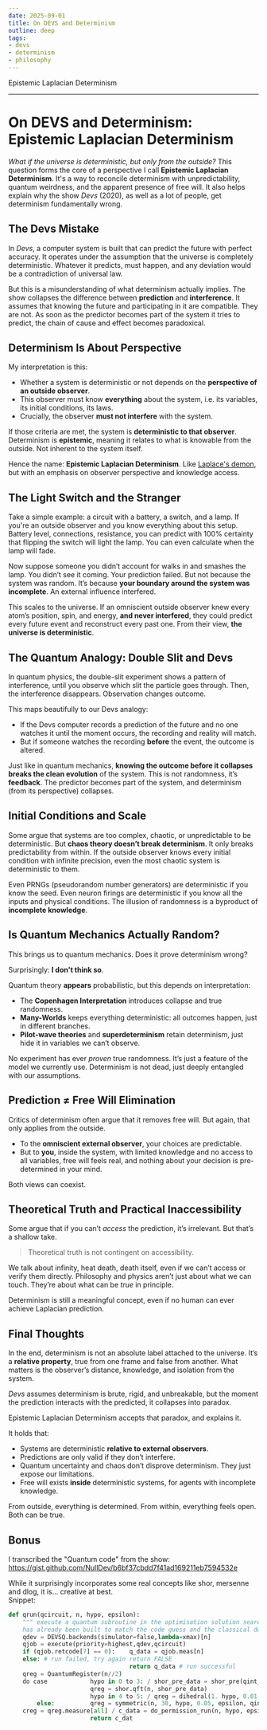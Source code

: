 ```yaml
---
date: 2025-09-01
title: On DEVS and Determinism
outline: deep
tags:
- devs
- determinism
- philosophy
---
```

Epistemic Laplacian Determinism

---

# On DEVS and Determinism: Epistemic Laplacian Determinism

*What if the universe is deterministic, but only from the outside?*
This question forms the core of a perspective I call **Epistemic Laplacian Determinism**. It's a way to reconcile determinism with unpredictability, quantum weirdness, and the apparent presence of free will. It also helps explain why the show *Devs* (2020), as well as a lot of people, get determinism fundamentally wrong.

## The Devs Mistake

In *Devs*, a computer system is built that can predict the future with perfect accuracy. It operates under the assumption that the universe is completely deterministic. Whatever it predicts, must happen, and any deviation would be a contradiction of universal law.

But this is a misunderstanding of what determinism actually implies. The show collapses the difference between **prediction** and **interference**. It assumes that knowing the future and participating in it are compatible. They are not. As soon as the predictor becomes part of the system it tries to predict, the chain of cause and effect becomes paradoxical.

## Determinism Is About Perspective

My interpretation is this:

* Whether a system is deterministic or not depends on the **perspective of an outside observer**.
* This observer must know **everything** about the system, i.e. its variables, its initial conditions, its laws.
* Crucially, the observer **must not interfere** with the system.

If those criteria are met, the system is **deterministic to that observer**. Determinism is **epistemic**, meaning it relates to what is knowable from the outside. Not inherent to the system itself.

Hence the name: **Epistemic Laplacian Determinism**. Like [Laplace's demon](https://en.wikipedia.org/wiki/Laplace%27s_demon), but with an emphasis on observer perspective and knowledge access.

## The Light Switch and the Stranger

Take a simple example: a circuit with a battery, a switch, and a lamp. If you're an outside observer and you know everything about this setup. Battery level, connections, resistance, you can predict with 100% certainty that flipping the switch will light the lamp. You can even calculate when the lamp will fade.

Now suppose someone you didn’t account for walks in and smashes the lamp. You didn’t see it coming. Your prediction failed. But not because the system was random. It’s because **your boundary around the system was incomplete**. An external influence interfered.

This scales to the universe. If an omniscient outside observer knew every atom’s position, spin, and energy, **and never interfered**, they could predict every future event and reconstruct every past one. From their view, **the universe is deterministic**.

## The Quantum Analogy: Double Slit and Devs

In quantum physics, the double-slit experiment shows a pattern of interference, until you observe which slit the particle goes through. Then, the interference disappears. Observation changes outcome.

This maps beautifully to our Devs analogy:

* If the Devs computer records a prediction of the future and no one watches it until the moment occurs, the recording and reality will match.
* But if someone watches the recording **before** the event, the outcome is altered.

Just like in quantum mechanics, **knowing the outcome before it collapses breaks the clean evolution** of the system. This is not randomness, it’s **feedback**. The predictor becomes part of the system, and determinism (from its perspective) collapses.

## Initial Conditions and Scale

Some argue that systems are too complex, chaotic, or unpredictable to be deterministic. But **chaos theory doesn’t break determinism**. It only breaks predictability from within. If the outside observer knows every initial condition with infinite precision, even the most chaotic system is deterministic to them.

Even PRNGs (pseudorandom number generators) are deterministic if you know the seed. Even neuron firings are deterministic if you know all the inputs and physical conditions. The illusion of randomness is a byproduct of **incomplete knowledge**.

## Is Quantum Mechanics Actually Random?

This brings us to quantum mechanics. Does it prove determinism wrong?

Surprisingly: **I don't think so**.

Quantum theory **appears** probabilistic, but this depends on interpretation:

* The **Copenhagen Interpretation** introduces collapse and true randomness.
* **Many-Worlds** keeps everything deterministic: all outcomes happen, just in different branches.
* **Pilot-wave theories** and **superdeterminism** retain determinism, just hide it in variables we can’t observe.

No experiment has ever *proven* true randomness. It’s just a feature of the model we currently use. Determinism is not dead, just deeply entangled with our assumptions.

## Prediction ≠ Free Will Elimination

Critics of determinism often argue that it removes free will. But again, that only applies from the outside.

* To the **omniscient external observer**, your choices are predictable.
* But to **you**, inside the system, with limited knowledge and no access to all variables, free will feels real, and nothing about your decision is pre-determined in your mind.

Both views can coexist.

## Theoretical Truth and Practical Inaccessibility

Some argue that if you can’t *access* the prediction, it’s irrelevant. But that’s a shallow take.

> Theoretical truth is not contingent on accessibility.

We talk about infinity, heat death, death itself, even if we can’t access or verify them directly. Philosophy and physics aren’t just about what we can touch. They’re about what can be *true* in principle.

Determinism is still a meaningful concept, even if no human can ever achieve Laplacian prediction.

## Final Thoughts

In the end, determinism is not an absolute label attached to the universe. It’s a **relative property**, true from one frame and false from another. What matters is the observer’s distance, knowledge, and isolation from the system.

*Devs* assumes determinism is brute, rigid, and unbreakable, but the moment the prediction interacts with the predicted, it collapses into paradox.

Epistemic Laplacian Determinism accepts that paradox, and explains it.

It holds that:

* Systems are deterministic **relative to external observers**.
* Predictions are only valid if they don’t interfere.
* Quantum uncertainty and chaos don’t disprove determinism. They just expose our limitations.
* Free will exists **inside** deterministic systems, for agents with incomplete knowledge.

From outside, everything is determined.
From within, everything feels open.
Both can be true.

## Bonus

I transcribed the "Quantum code" from the show:
https://gist.github.com/NullDev/b6bf37cbdd7f41ad169211eb7594532e

While it surprisingly incorporates some real concepts like shor, mersenne and dlog, it is... creative at best. <br>
Snippet:

```python
def qrun(qcircuit, n, hypo, epsilon):
    """ execute a quantum subroutine in the optimisation solution search the quantum circuit
    has already been built to match the code guess and the classical data it is analyzing """
    qdev = DEVSQ.backends(simulator=false,lambda=xmax)[n]
    qjob = execute(priority=highest,qdev,qcircuit)
    if (qjob.retcode[7] == 0):    q_data = qjob.meas[n]
    else: # run failed, try again return FALSE
                                  return q_data # run successful
    qreg = QuantumRegister(n//2)
    do case            hypo in 0 to 3: / shor_pre_data = shor_pre(qint_data)
                       qreg = shor.qft(n, shor_pre_data)
                       hypo in 4 to 5: / qreg = dihedral(1. hypo, 0.01, epsilon, qint_data)
        else:          qreg = symmetric(n, 30, hypo, 0.05, epsilon, qint_data)
    creg = qreg.measure[all] / c_data = do_permission_run(n, hypo, epsilon, creg)
                       return c_dat
```
